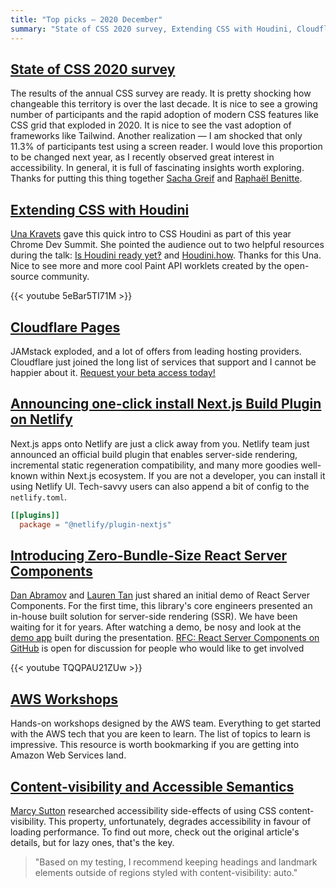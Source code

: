 ```yaml
---
title: "Top picks — 2020 December"
summary: "State of CSS 2020 survey, Extending CSS with Houdini, Cloudflare Pages, React Server Components, AWS Workshops, CSS content-visibility and accessible semantics and more…"
---
```


## [State of CSS 2020 survey](https://2020.stateofcss.com/)

The results of the annual CSS survey are ready. It is pretty shocking how changeable this territory is over the last decade. It is nice to see a growing number of participants and the rapid adoption of modern CSS features like CSS grid that exploded in 2020. It is nice to see the vast adoption of frameworks like Tailwind. Another realization — I am shocked that only 11.3% of participants test using a screen reader. I would love this proportion to be changed next year, as I recently observed great interest in accessibility. In general, it is full of fascinating insights worth exploring. Thanks for putting this thing together [Sacha Greif](https://twitter.com/sachagreif) and [Raphaël Benitte](https://twitter.com/benitteraphael).

## [Extending CSS with Houdini](https://youtu.be/5eBar5TI71M)

[Una Kravets](https://twitter.com/una) gave this quick intro to CSS Houdini as part of this year Chrome Dev Summit. She pointed the audience out to two helpful resources during the talk: [Is Houdini ready yet‽](https://ishoudinireadyyet.com) and [Houdini.how](https://houdini.how). Thanks for this Una. Nice to see more and more cool Paint API worklets created by the open-source community.

{{< youtube 5eBar5TI71M >}}

## [Cloudflare Pages](https://pages.cloudflare.com)

JAMstack exploded, and a lot of offers from leading hosting providers. Cloudflare just joined the long list of services that support and I cannot be happier about it. [Request your beta access today!](https://www.cloudflare.com/en-gb/pages-jamstack-platform-beta-sign-up/)

## [Announcing one-click install Next.js Build Plugin on Netlify](https://www.netlify.com/blog/2020/12/07/announcing-one-click-install-next.js-build-plugin-on-netlify)

Next.js apps onto Netlify are just a click away from you. Netlify team just announced an official build plugin that enables server-side rendering, incremental static regeneration compatibility, and many more goodies well-known within Next.js ecosystem. If you are not a developer, you can install it using Netlify UI. Tech-savvy users can also append a bit of config to the `netlify.toml`.

```toml
[[plugins]]
  package = "@netlify/plugin-nextjs"
```

## [Introducing Zero-Bundle-Size React Server Components](https://youtu.be/TQQPAU21ZUw)

[Dan Abramov](https://twitter.com/dan_abramov) and [Lauren Tan](https://twitter.com/sugarpirate_) just shared an initial demo of React Server Components. For the first time, this library's core engineers presented an in-house built solution for server-side rendering (SSR). We have been waiting for it for years. After watching a demo, be nosy and look at the [demo app](https://github.com/reactjs/server-components-demo) built during the presentation. [RFC: React Server Components on GitHub](https://github.com/reactjs/rfcs/pull/188) is open for discussion for people who would like to get involved

{{< youtube TQQPAU21ZUw >}}

## [AWS Workshops](https://workshops.aws)

Hands-on workshops designed by the AWS team. Everything to get started with the AWS tech that you are keen to learn. The list of topics to learn is impressive. This resource is worth bookmarking if you are getting into Amazon Web Services land.

## [Content-visibility and Accessible Semantics](https://marcysutton.com/content-visibility-accessible-semantics)

[Marcy Sutton](https://twitter.com/marcysutton) researched accessibility side-effects of using CSS content-visibility. This property, unfortunately, degrades accessibility in favour of loading performance. To find out more, check out the original article's details, but for lazy ones, that's the key.

> "Based on my testing, I recommend keeping headings and landmark elements outside of regions styled with content-visibility: auto."
